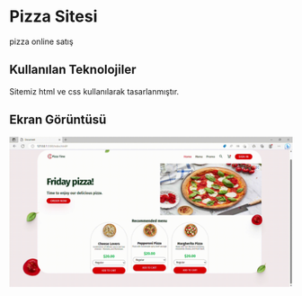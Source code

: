 <h1>Pizza Sitesi</h1>

pizza online satış

<h2>Kullanılan Teknolojiler</h2>

Sitemiz html ve css kullanılarak tasarlanmıştır.

<h2>Ekran Görüntüsü</h2>

![](screen2.gif)


